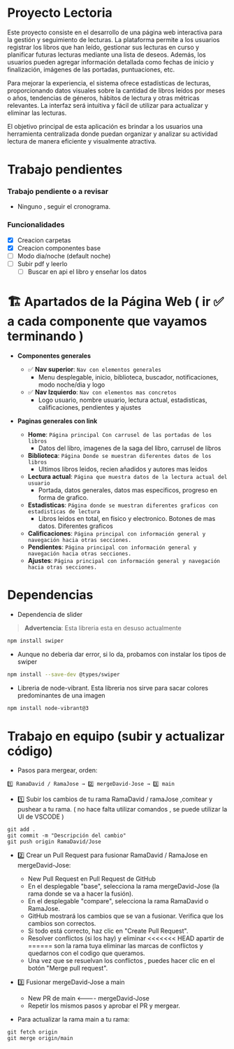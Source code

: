 # Proyecto Lectoria

Este proyecto consiste en el desarrollo de una página web interactiva para la gestión y seguimiento de lecturas. La plataforma permite a los usuarios registrar los libros que han leído, gestionar sus lecturas en curso y planificar futuras lecturas mediante una lista de deseos. Además, los usuarios pueden agregar información detallada como fechas de inicio y finalización, imágenes de las portadas, puntuaciones, etc.

Para mejorar la experiencia, el sistema ofrece estadísticas de lecturas, proporcionando datos visuales sobre la cantidad de libros leídos por meses o años, tendencias de géneros, hábitos de lectura y otras métricas relevantes. La interfaz será intuitiva y fácil de utilizar para actualizar y eliminar las lecturas.

El objetivo principal de esta aplicación es brindar a los usuarios una herramienta centralizada donde puedan organizar y analizar su actividad lectura de manera eficiente y visualmente atractiva.

# Trabajo pendientes

### Trabajo pendiente o a revisar

- Ninguno , seguir el cronograma.

### Funcionalidades

- [x] Creacion carpetas
- [x] Creacion componentes base
- [ ] Modo dia/noche (default noche)
- [ ] Subir pdf y leerlo
  - [ ] Buscar en api el libro y enseñar los datos

# 🏗️ Apartados de la Página Web ( ir ✅ a cada componente que vayamos terminando )

- **Componentes generales**

  - ✅ **Nav superior**: `Nav con elementos generales`
    - Menu desplegable, inicio, biblioteca, buscador, notificaciones, modo noche/dia y logo
  - ✅ **Nav Izquierdo**: `Nav con elementos mas concretos`
    - Logo usuario, nombre usuario, lectura actual, estadisticas, calificaciones, pendientes y ajustes

- **Paginas generales con link**

  - **Home**: `Página principal Con carrusel de las portadas de los libros`
    - Datos del libro, imagenes de la saga del libro, carrusel de libros
  - **Biblioteca**: `Página Donde se muestran diferentes datos de los libros`
    - Ultimos libros leidos, recien añadidos y autores mas leidos
  - **Lectura actual**: `Página que muestra datos de la lectura actual del usuario`
    - Portada, datos generales, datos mas especificos, progreso en forma de grafico.
  - **Estadisticas**: `Página donde se muestran diferentes graficos con estadisticas de lectura`
    - Libros leidos en total, en fisico y electronico. Botones de mas datos. Diferentes graficos
  - **Calificaciones**: `Página principal con información general y navegación hacia otras secciones.`
  - **Pendientes**: `Página principal con información general y navegación hacia otras secciones.`
  - **Ajustes**: `Página principal con información general y navegación hacia otras secciones.`
# Dependencias
- Dependencia de slider 
> **Advertencia**: Esta libreria esta en desuso actualmente
```bash
npm install swiper

```
- Aunque no deberia dar error, si lo da, probamos con instalar los tipos de swiper
```bash
npm install --save-dev @types/swiper
```
- Libreria de node-vibrant. Esta libreria nos sirve para sacar colores predominantes de una imagen
```bash
npm install node-vibrant@3


```
# Trabajo en equipo (subir y actualizar código)

- Pasos para mergear, orden:

```git
1️⃣ RamaDavid / RamaJose → 2️⃣ mergeDavid-Jose → 3️⃣ main
```

- 1️⃣ Subir los cambios de tu rama RamaDavid / ramaJose ,comitear y pushear a tu rama. ( no hace falta utilizar comandos , se puede utilizar la UI de VSCODE )

```git
git add .
git commit -m "Descripción del cambio"
git push origin RamaDavid/Jose
```

- 2️⃣ Crear un Pull Request para fusionar RamaDavid / RamaJose en mergeDavid-Jose:

  - New Pull Request en Pull Request de GitHub
  - En el desplegable "base", selecciona la rama mergeDavid-Jose (la rama donde se va a hacer la fusión).
  - En el desplegable "compare", selecciona la rama RamaDavid o RamaJose.
  - GitHub mostrará los cambios que se van a fusionar. Verifica que los cambios son correctos.
  - Si todo está correcto, haz clic en "Create Pull Request".
  - Resolver conflictos (si los hay) y eliminar <<<<<<< HEAD apartir de ====== son la rama tuya eliminar las marcas de conflictos y quedarnos con el codigo que queramos.
  - Una vez que se resuelvan los conflictos , puedes hacer clic en el botón "Merge pull request".

- 3️⃣ Fusionar mergeDavid-Jose a main

  - New PR de main <---- mergeDavid-Jose
  - Repetir los mismos pasos y aprobar el PR y mergear.

- Para actualizar la rama main a tu rama:

```git
git fetch origin
git merge origin/main
```
